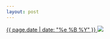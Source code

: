 ```yaml
---
layout: post
---
```


<p>
  <a href="/25">
    <time>{{ page.date | date: "%e %B %Y" }}</time>
    <img src="{{ site.assets_url }}/25.jpg">
  </a>
  
</p>
